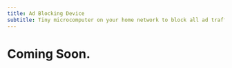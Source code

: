 ```yaml
---
title: Ad Blocking Device
subtitle: Tiny microcomputer on your home network to block all ad traffic, tracker and malware sites.
---
```


# Coming Soon.
